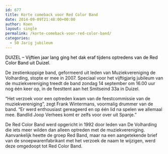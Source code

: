 ```yaml
---
id: 677
title: Korte comeback voor Red Color Band
date: 2014-09-09T21:48:00+00:00
author: Koen
layout: single
permalink: /korte-comeback-voor-red-color-band/
categories:
  - 50 Jarig jubileum
---
```

<p class="introduction text" style="color: #000000;">
  DUIZEL &#8211; Vijftien jaar lang ging het dak eraf tijdens optredens van de Red Color Band uit Duizel.
</p>

<div class="sandbox text alt">
  <p>
    De zestienkoppige band, geformeerd uit leden van Muziekvereniging de Volharding, stopte er mee in 2007. Speciaal voor het vijftigjarig jubileum van de muziekvereniging treedt de band zondag 14 september om 16.00 uur nog één keer op, in de feesttent aan het Smitseind 33a in Duizel.
  </p>
  
  <p>
    &#8220;Het verzoek voor een optreden kwam van de feestcommissie van de muziekvereniging&#8221;, zegt Frank Wintermans, voormalig drummer van de band. &#8220;Er werd enthousiast gereageerd en op één lid na spelen we allemaal mee. Bandlid Joop Verhees komt er zelfs voor over uit Spanje.&#8221;
  </p>
  
  <p>
    De Red Color Band werd opgericht in 1992 door leden van De Volharding die iets meer wilden dan alleen optreden met de muziekvereniging. Aanvankelijk heette de groep Red Band, maar na een aangetekende brief van de snoepwarenfabrikant met het verzoek de naam te wijzigen, werd deze omgedoopt tot Red Color Band.
  </p>
  
  <p>
    &nbsp;
  </p>
</div>